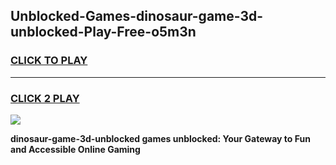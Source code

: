 
## Unblocked-Games-dinosaur-game-3d-unblocked-Play-Free-o5m3n
<h3>
<a href="https://premium76.site?title=dinosaur-game-3d-unblocked&ref=22A">CLICK TO PLAY</a></h3>
<hr>

<h3>
<a href="https://premium76.site?title=dinosaur-game-3d-unblocked&ref=22A">CLICK 2 PLAY</a>
  
</h3>

<a href="https://premium76.site?title=dinosaur-game-3d-unblocked&ref=22A"><img src="https://clearcache.store/games.png"></a>


**dinosaur-game-3d-unblocked games unblocked: Your Gateway to Fun and Accessible Online Gaming**
